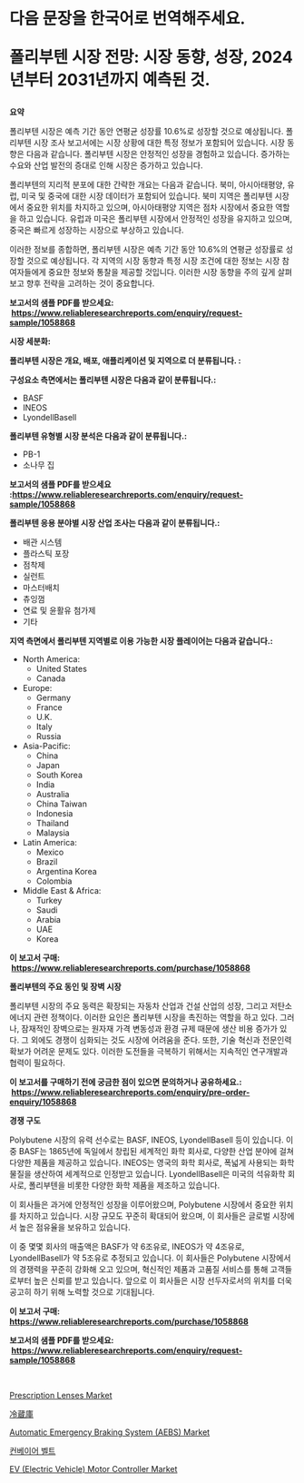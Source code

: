 <p><h1>다음 문장을 한국어로 번역해주세요.

폴리부텐 시장 전망: 시장 동향, 성장, 2024년부터 2031년까지 예측된 것.</h1></p><p><strong>요약</strong></p>
<p><p>폴리부텐 시장은 예측 기간 동안 연평균 성장률 10.6%로 성장할 것으로 예상됩니다. 폴리부텐 시장 조사 보고서에는 시장 상황에 대한 특정 정보가 포함되어 있습니다. 시장 동향은 다음과 같습니다. 폴리부텐 시장은 안정적인 성장을 경험하고 있습니다. 증가하는 수요와 산업 발전의 증대로 인해 시장은 증가하고 있습니다.</p><p>폴리부텐의 지리적 분포에 대한 간략한 개요는 다음과 같습니다. 북미, 아시아태평양, 유럽, 미국 및 중국에 대한 시장 데이터가 포함되어 있습니다. 북미 지역은 폴리부텐 시장에서 중요한 위치를 차지하고 있으며, 아시아태평양 지역은 점차 시장에서 중요한 역할을 하고 있습니다. 유럽과 미국은 폴리부텐 시장에서 안정적인 성장을 유지하고 있으며, 중국은 빠르게 성장하는 시장으로 부상하고 있습니다.</p><p>이러한 정보를 종합하면, 폴리부텐 시장은 예측 기간 동안 10.6%의 연평균 성장률로 성장할 것으로 예상됩니다. 각 지역의 시장 동향과 특정 시장 조건에 대한 정보는 시장 참여자들에게 중요한 정보와 통찰을 제공할 것입니다. 이러한 시장 동향을 주의 깊게 살펴보고 향후 전략을 고려하는 것이 중요합니다.</p></p>
<p><strong>보고서의 샘플 PDF를 받으세요: &nbsp;<a href="https://www.reliableresearchreports.com/enquiry/request-sample/1058868">https://www.reliableresearchreports.com/enquiry/request-sample/1058868</a></strong></p>
<p><strong>시장 세분화:</strong></p>
<p><strong> 폴리부텐 시장은 개요, 배포, 애플리케이션 및 지역으로 더 분류됩니다. :</strong></p>
<p><strong>구성요소 측면에서는 폴리부텐 시장은 다음과 같이 분류됩니다.:</strong></p>
<p><ul><li>BASF</li><li>INEOS</li><li>LyondellBasell</li></ul></p>
<p><strong> 폴리부텐 유형별 시장 분석은 다음과 같이 분류됩니다.:</strong></p>
<p><ul><li>PB-1</li><li>소나무 집</li></ul></p>
<p><strong>보고서의 샘플 PDF를 받으세요 :<a href="https://www.reliableresearchreports.com/enquiry/request-sample/1058868">https://www.reliableresearchreports.com/enquiry/request-sample/1058868</a></strong></p>
<p><strong> 폴리부텐 응용 분야별 시장 산업 조사는 다음과 같이 분류됩니다.:</strong></p>
<p><ul><li>배관 시스템</li><li>플라스틱 포장</li><li>점착제</li><li>실런트</li><li>마스터배치</li><li>츄잉껌</li><li>연료 및 윤활유 첨가제</li><li>기타</li></ul></p>
<p><strong>지역 측면에서 폴리부텐 지역별로 이용 가능한 시장 플레이어는 다음과 같습니다.:</strong></p>
<p><ul>
    <li>
        North America:
        <ul>
            <li>United States</li>
            <li>Canada</li>
        </ul>
    </li>
    <li>
        Europe:
        <ul>
            <li>Germany</li>
            <li>France</li>
            <li>U.K.</li>
            <li>Italy</li>
            <li>Russia</li>
        </ul>
    </li>
    <li>
        Asia-Pacific:
        <ul>
            <li>China</li>
            <li>Japan</li>
            <li>South Korea</li>
            <li>India</li>
            <li>Australia</li>
            <li>China Taiwan</li>
            <li>Indonesia</li>
            <li>Thailand</li>
            <li>Malaysia</li>
        </ul>
    </li>
    <li>
        Latin America:
        <ul>
            <li>Mexico</li>
            <li>Brazil</li>
            <li>Argentina Korea</li>
            <li>Colombia</li>
        </ul>
    </li>
    <li>
        Middle East & Africa:
        <ul>
            <li>Turkey</li>
            <li>Saudi</li>
            <li>Arabia</li>
            <li>UAE</li>
            <li>Korea</li>
        </ul>
    </li>
    </ul></p>
<p><strong>이 보고서 구매: &nbsp;<a href="https://www.reliableresearchreports.com/purchase/1058868">https://www.reliableresearchreports.com/purchase/1058868</a></strong></p>
<p><strong>폴리부텐의 주요 동인 및 장벽 시장</strong></p>
<p><p>폴리부텐 시장의 주요 동력은 확장되는 자동차 산업과 건설 산업의 성장, 그리고 저탄소 에너지 관련 정책이다. 이러한 요인은 폴리부텐 시장을 촉진하는 역할을 하고 있다. 그러나, 잠재적인 장벽으로는 원자재 가격 변동성과 환경 규제 때문에 생산 비용 증가가 있다. 그 외에도 경쟁이 심화되는 것도 시장에 어려움을 준다. 또한, 기술 혁신과 전문인력 확보가 어려운 문제도 있다. 이러한 도전들을 극복하기 위해서는 지속적인 연구개발과 협력이 필요하다.</p></p>
<p><strong>이 보고서를 구매하기 전에 궁금한 점이 있으면 문의하거나 공유하세요.: &nbsp;<a href="https://www.reliableresearchreports.com/enquiry/pre-order-enquiry/1058868">https://www.reliableresearchreports.com/enquiry/pre-order-enquiry/1058868</a></strong></p>
<p><strong>경쟁 구도</strong></p>
<p><p>Polybutene 시장의 유력 선수로는 BASF, INEOS, LyondellBasell 등이 있습니다. 이 중 BASF는 1865년에 독일에서 창립된 세계적인 화학 회사로, 다양한 산업 분야에 걸쳐 다양한 제품을 제공하고 있습니다. INEOS는 영국의 화학 회사로, 폭넓게 사용되는 화학 물질을 생산하여 세계적으로 인정받고 있습니다. LyondellBasell은 미국의 석유화학 회사로, 폴리부텐을 비롯한 다양한 화학 제품을 제조하고 있습니다.</p><p>이 회사들은 과거에 안정적인 성장을 이루어왔으며, Polybutene 시장에서 중요한 위치를 차지하고 있습니다. 시장 규모도 꾸준히 확대되어 왔으며, 이 회사들은 글로벌 시장에서 높은 점유율을 보유하고 있습니다.</p><p>이 중 몇몇 회사의 매출액은 BASF가 약 6조유로, INEOS가 약 4조유로, LyondellBasell가 약 5조유로 추정되고 있습니다. 이 회사들은 Polybutene 시장에서의 경쟁력을 꾸준히 강화해 오고 있으며, 혁신적인 제품과 고품질 서비스를 통해 고객들로부터 높은 신뢰를 받고 있습니다. 앞으로 이 회사들은 시장 선두자로서의 위치를 더욱 공고히 하기 위해 노력할 것으로 기대됩니다.</p></p>
<p><strong>이 보고서 구매: &nbsp; <a href="https://www.reliableresearchreports.com/purchase/1058868">https://www.reliableresearchreports.com/purchase/1058868</a></strong></p>
<p><strong>보고서의 샘플 PDF를 받으세요: &nbsp;<a href="https://www.reliableresearchreports.com/enquiry/request-sample/1058868">https://www.reliableresearchreports.com/enquiry/request-sample/1058868</a></strong><strong></strong></p>
<p>&nbsp;</p>
<p><p><a href="https://issuu.com/reportprime-2/docs/prescription-lenses-market-size-2030.pptx">Prescription Lenses Market</a></p><p><a href="https://github.com/lababdou/Market-Research-Report-List-2/blob/main/2490828188699.md">冷蔵庫</a></p><p><a href="https://github.com/NorbertYates/Market-Research-Report-List-3/blob/main/automatic-emergency-braking-system-aebs-market.md">Automatic Emergency Braking System (AEBS) Market</a></p><p><a href="https://github.com/jntpkh496620/Market-Research-Report-List-1/blob/main/9977933188604.md">컨베이어 벨트</a></p><p><a href="https://noble-drawer-34c.notion.site/EV-Electric-Vehicle-Motor-Controller-Market-Provides-a-Comprehensive-Analysis-Including-a-Macro-Ov-203a4ffc92b14776bb5c1d404cfdbf99">EV (Electric Vehicle) Motor Controller Market</a></p></p>